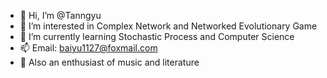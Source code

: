 - 👋 Hi, I’m @Tanngyu
- 👀 I’m interested in Complex Network and Networked Evolutionary Game
- 🌱 I’m currently learning Stochastic Process and Computer Science
- 📫 Email: baiyu1127@foxmail.com
- 💞️ Also an enthusiast of music and literature
<!---
Tanngyu/Tanngyu is a ✨ special ✨ repository because its `README.md` (this file) appears on your GitHub profile.
You can click the Preview link to take a look at your changes.
--->
